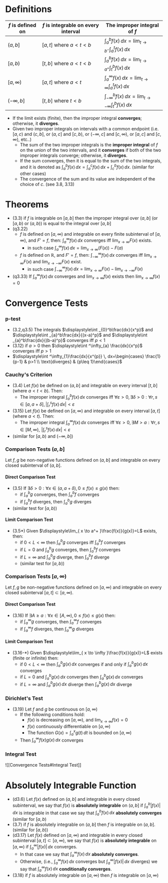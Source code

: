# Definitions

| $f$ is defined on | $f$ is integrable on every interval | The **improper integral** of $f$                                                           |
| ----------------- | ----------------------------------- | ------------------------------------------------------------------------------------------ |
| $(a,b]$           | $[a,t]$ where $a<t<b$               | $\displaystyle\int _{a}^{b}f(x) \, dx=\lim_{ t \to b^- }\int _{a}^{t}f(x) \, dx$           |
| $[a,b)$           | $[t,b]$ where $a<t<b$               | $\displaystyle\int _{a}^{b}f(x) \, dx=\lim_{ t \to a^+ }\int _{t}^{b}f(x) \, dx$           |
| $[a,\infty)$      | $[a,t]$ where $a<t$                 | $\displaystyle\int _{a}^{\infty}f(x) \, dx=\lim_{ t \to\infty }\int _{a}^{t}f(x) \, dx$    |
| $(−\infty, b]$    | $[t,b]$ where $t<b$                 | $\displaystyle\int _{-\infty}^{b}f(x) \, dx=\lim_{ t \to -\infty }\int _{t}^{b}f(x) \, dx$ |

- If the limit exists (finite), then the improper integral **converges**; otherwise, it **diverges**.
- Given two improper integrals on intervals with a common endpoint (i.e. $[a,c)$ and $(c,b]$, or $(a,c]$ and $[c,b)$, or $(-\infty,c]$ and $[c,\infty)$, or $[a,c]$ and $[c,\infty)$, etc..) 
	- The sum of the two improper integrals is the **improper integral** of $f$ on the union of the two intervals, and it **converges** if both of the two improper integrals converge; otherwise, it **diverges**.
	- If the sum converges, then it is equal to the sum of the two integrals, and it is denoted as $\displaystyle\int _{a}^{b}f(x) \, dx=\displaystyle\int _{a}^{c}f(x) \, dx+\displaystyle\int _{c}^{b}f(x) \, dx$. (similar for other cases)
	- The convergence of the sum and its value are independent of the choice of $c$. (see 3.8, 3.13)
# Theorems

- (3.3) if $f$ is integrable on $[a,b]$ then the improper integral over $(a,b]$ (or $[a,b)$ or $(a,b)$) is equal to the integral over $[a,b]$ 
- (q3.22) 
	- $f$ is defined on $[a,\infty)$ and integrable on every finite subinterval of $[a,\infty)$, and $F'=f$, then: $\displaystyle\int^\infty_{a} f(x) \, dx$ converges iff $\displaystyle\lim_{ x \to \infty }F(x)$ exists. 
		- in such case $\int^\infty_{a} f(x) \, dx=\displaystyle\lim_{ x \to \infty }(F(x))-F(a)$
	- $f$ is defined on $\mathbb{R}$, and $F'=f$, then: $\displaystyle\int^\infty_{-\infty} f(x) \, dx$ converges iff $\displaystyle\lim_{ x \to \infty }F(x)$ and $\displaystyle\lim_{ x \to -\infty }F(x)$ exist. 
		- in such case $\int^\infty_{-\infty} f(x) \, dx=\displaystyle\lim_{ x \to \infty }F(x)-\lim_{ x \to -\infty }F(x)$
- (q3.33) If $\displaystyle\int ^\infty_{a}f(x) \, dx$ converges and $\displaystyle\lim_{ x \to \infty }f(x)$ exists then $\displaystyle\lim_{ x \to \infty }f(x)=0$
# Convergence Tests

### p-test

- (3.2,q3.5) The integrals $\displaystyle\int _{0}^b\frac{dx}{x^p}$  and $\displaystyle\int _{a}^b\frac{dx}{(x-a)^p}$ and $\displaystyle\int _{a}^b\frac{dx}{(b-a)^p}$ converges iff $p<1$
- (3.12) if $a>0$ then $\displaystyle\int ^\infty_{a} \frac{dx}{x^p}$ converges iff $p>1$
- $\displaystyle\int ^\infty_{1}\frac{dx}{x^{p}} \, dx=\begin{cases} \frac{1}{p-1} &  p>1 \\ \text{diverges} & {p\leq 1}\end{cases}$

### Cauchy's Criterion

- (3.4) Let $f(x)$ be defined on $(a,b]$ and integrable on every interval $[t,b]$ (where $a<t<b$). Then:
	- The improper integral $\displaystyle\int ^b_{a}f(x) \, dx$ converges iff $\forall\varepsilon>0,\exists \delta>0:\forall r,s\in[a,a+\delta],\,\displaystyle\left|\int ^s_{r}f(x) \, dx\right|<\varepsilon$
- (3.15) Let $f(x)$ be defined on $[a,\infty)$ and integrable on every interval $[a,t]$ (where $a<t$). Then:
	- The improper integral $\displaystyle\int ^\infty_{a}f(x) \, dx$ converges iff $\forall\varepsilon>0,\exists M>a:\forall r,s\in[M,\infty),\,\,\displaystyle\left|\int ^s_{r}f(x) \, dx\right|<\varepsilon$
- (similar for $[a,b)$ and $(-\infty,b]$)

### Comparison Tests $(a,b]$

Let $f,g$ be non-negative functions defined on $(a,b]$ and integrable on every closed subinterval of $(a,b]$. 
#### Direct Comparison Test

- (3.5) If $\exists \delta>0:\forall x\in(a,a+\delta),\,0\leq f(x)\leq g(x)$ then:
	- if $\int ^b_{a} g$ converges, then $\int ^b_{a} f$ converges
	- if $\int ^b_{a} f$ diverges, then $\int ^b_{a} g$ diverges
- (similar test for $[a,b)$)

#### Limit Comparison Test

- (3.5\*) Given $\displaystyle\lim_{ x \to a^+ }\frac{f(x)}{g(x)}=L$ exists, then:
	- if $0<L<\infty$ then $\displaystyle\int ^b_{a}g$ converges iff $\displaystyle\int ^b_{a}f$ converges
	- if $L=0$ and $\displaystyle\int ^b_{a}g$ converges, then $\displaystyle\int ^b_{a}f$ converges
	- if $L=\infty$ and $\displaystyle\int ^b_{a}g$ diverge, then $\displaystyle\int ^b_{a}f$ diverge
	- (similar test for $[a,b)$)

### Comparison Tests $[a,∞)$

Let $f,g$ be non-negative functions defined on $[a,\infty)$ and integrable on every closed subinterval $[a,t]\subset [a,\infty)$.

#### Direct Comparison Test

- (3.16) If $\exists A\geq a:\forall x\in[A,\infty),\,0\leq f(x)\leq g(x)$ then:
	- if $\int ^\infty_{a} g$ converges, then $\int ^\infty_{a} f$ converges
	- if $\int ^\infty_{a} f$ diverges, then $\int ^\infty_{a} g$ diverges

#### Limit Comparison Test

- (3.16-\*) Given $\displaystyle\lim_{ x \to \infty }\frac{f(x)}{g(x)}=L$ exists (finite or infinite) then:
	- if $0<L<\infty$ then $\int ^b_{a}g(x) \, dx$ converges if and only if $\int ^b_{a}g(x) \, dx$ converges
	- if $L=0$ and $\int ^b_{a}g(x) \, dx$ converges then $\int ^b_{a}g(x) \, dx$ converges
	- if $L=\infty$ and $\int ^b_{a}g(x) \, dx$ diverge then $\int ^b_{a}g(x) \, dx$ diverge
### Dirichlet's Test

- (3.19) Let $f$ and $g$ be continuous on $[a,\infty)$
	- If the following conditions hold:
		- $f(x)$ is decreasing on $[a,\infty)$, and $\displaystyle\lim_{ x \to \infty }f(x)=0$
		- $f(x)$ continuously differentiable on $[a,\infty)$ 
		- The function $G(x)=\int ^x_{a}g(t) \, dt$ is bounded on $[a,\infty)$
	- Then $\int ^\infty_{a}f(x)g(x) \, dx$ converges

### Integral Test

![[Convergence Tests#Integral Test]]

# Absolutely Integrable Function

- (d3.6) Let $f(x)$ defined on $(a,b]$ and integrable in every closed subinterval, we say that $f(x)$ is **absolutely integrable** on $(a,b]$ if $\displaystyle\int ^b_{a}\left| f(x) \right| \, dx$ is integrable in that case we say that $\displaystyle\int ^b_{a}f(x) \, dx$ **absolutely converges** (similar for $[a,b)$
- (3.7) if $f$ is absolutely integrable on $(a,b]$ then $f$ is integrable on $(a,b]$. (similar for $[a,b)$)
- (d3.17) Let $f(x)$ defined on $[a,\infty)$ and integrable in every closed subinterval $[a,t]\subset [a,\infty)$, we say that $f(x)$ is **absolutely integrable** on $[a,\infty)$ if $\displaystyle\int ^\infty_{a}\left| f(x) \right| \, dx$ converges. 
	- In that case we say that $\displaystyle\int ^\infty_{a}f(x) \, dx$ **absolutely converges**.
	- Otherwise, (i.e., $\displaystyle\int ^\infty_{a}f(x)\, dx$ converges but $\displaystyle\int ^\infty_{a}\left| f(x) \right| \, dx$ diverges) we say that $\displaystyle\int ^\infty_{a}f(x) \, dx$ **conditionally converges**.
- (3.18) if $f$ is absolutely integrable on $[a,\infty)$ then $f$ is integrable on $[a,\infty)$


